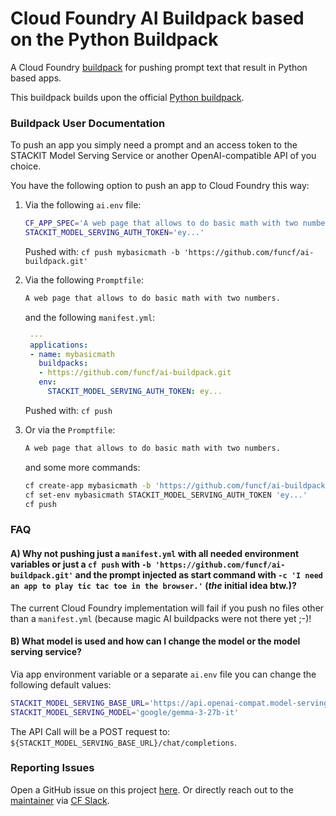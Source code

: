 # Cloud Foundry AI Buildpack based on the Python Buildpack

A Cloud Foundry [buildpack](http://docs.cloudfoundry.org/buildpacks/) for pushing prompt text that result in Python based apps.

This buildpack builds upon the official [Python buildpack](http://docs.cloudfoundry.org/buildpacks/python/index.html).

### Buildpack User Documentation

To push an app you simply need a prompt and an access token to the STACKIT Model Serving Service or another OpenAI-compatible API of you choice.

You have the following option to push an app to Cloud Foundry this way:


1. Via the following `ai.env` file:
   ```bash
   CF_APP_SPEC='A web page that allows to do basic math with two numbers.'
   STACKIT_MODEL_SERVING_AUTH_TOKEN='ey...'
   ```
   Pushed with: `cf push mybasicmath -b 'https://github.com/funcf/ai-buildpack.git'`
 
 

2. Via the following  `Promptfile`:
   ```txt
   A web page that allows to do basic math with two numbers.
   ```
   and the following `manifest.yml`:
   ```yml
    ---
    applications:
    - name: mybasicmath
      buildpacks:
      - https://github.com/funcf/ai-buildpack.git
      env:
        STACKIT_MODEL_SERVING_AUTH_TOKEN: ey...
   ```
   Pushed with: `cf push` 
 
 

3. Or via the `Promptfile`:
   ```txt
   A web page that allows to do basic math with two numbers.
   ```
   and some more commands:
   ```bash
   cf create-app mybasicmath -b 'https://github.com/funcf/ai-buildpack.git'
   cf set-env mybasicmath STACKIT_MODEL_SERVING_AUTH_TOKEN 'ey...'
   cf push
   ``` 
 
 
  
### FAQ

#### A) Why not pushing just a `manifest.yml` with all needed environment variables or just a `cf push` with `-b 'https://github.com/funcf/ai-buildpack.git'` and the prompt injected as start command with `-c 'I need an app to play tic tac toe in the browser.'` (_the_ initial idea btw.)?

   The current Cloud Foundry implementation will fail if you push no files other than a `manifest.yml` (because magic AI buildpacks were not there yet ;-)!
 
  
#### B) What model is used and how can I change the model or the model serving service?

   Via app environment variable or a separate `ai.env` file you can change the following  default values:
   ```bash
   STACKIT_MODEL_SERVING_BASE_URL='https://api.openai-compat.model-serving.eu01.onstackit.cloud/v1'
   STACKIT_MODEL_SERVING_MODEL='google/gemma-3-27b-it'
   ```
   The API Call will be a POST request to: `${STACKIT_MODEL_SERVING_BASE_URL}/chat/completions`.


### Reporting Issues

Open a GitHub issue on this project [here](https://github.com/funcf/ai-buildpack/issues/new).
Or directly reach out to the [maintainer](https://github.com/mauricebrinkmann) via [CF Slack](https://cloudfoundry.slack.com/team/U02FU7BPQ7P).
